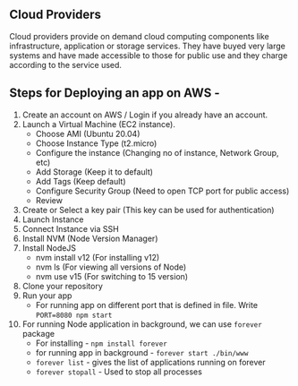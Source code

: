 ## Cloud Providers

Cloud providers provide on demand cloud computing components like infrastructure, application or storage services.
They have buyed very large systems and have made accessible to those for public use and they charge according to the service used.

## Steps for Deploying an app on AWS - 
1. Create an account on AWS / Login if you already have an account.
2. Launch a Virtual Machine (EC2 instance).
    - Choose AMI (Ubuntu 20.04)
    - Choose Instance Type (t2.micro)
    - Configure the instance (Changing no of instance, Network Group, etc)
    - Add Storage (Keep it to default)
    - Add Tags (Keep default)
    - Configure Security Group (Need to open TCP port for public access)
    - Review
3. Create or Select a key pair (This key can be used for authentication)
4. Launch Instance
5. Connect Instance via SSH
6. Install NVM (Node Version Manager)
7. Install NodeJS 
    - nvm install v12 (For installing v12)
    - nvm ls (For viewing all versions of Node)
    - nvm use v15 (For switching to 15 version)
8.  Clone your repository
9.  Run your app
    - For running app on different port that is defined in file. Write `PORT=8080 npm start`
10. For running Node application in background, we can use `forever` package
    - For installing - `npm install forever`
    - for running app in background - `forever start ./bin/www`
    - `forever list` - gives the list of applications running on forever
    - `forever stopall` - Used to stop all processes
